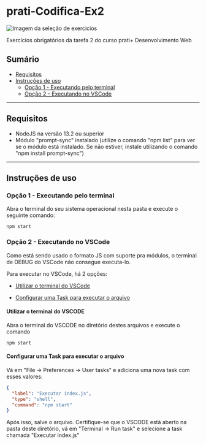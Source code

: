 # prati-Codifica-Ex2

![Imagem da seleção de exercicios](https://github.com/user-attachments/assets/0d0c342f-a7d3-4d52-a30b-f3d7bdfca650)

Exercícios obrigatórios da tarefa 2 do curso prati+ Desenvolvimento Web

## Sumário

- [Requisitos](#Requisitos)
- [Instruções de uso](#instrucoes-uso)
  - [Opção 1 - Executando pelo terminal](#inst-uso-op1)
  - [Opção 2 - Executando no VSCode](#inst-uso-op2)

---

## <a name="requisitos"> Requisitos

- NodeJS na versão 13.2 ou superior
- Módulo "prompt-sync" instalado (utilize o comando "npm list" para ver se o módulo está instalado. Se não estiver, instale utilizando o comando "npm install prompt-sync")

---

## <a name="instrucoes-uso"> Instruções de uso

### <a name="inst-uso-op1"> Opção 1 - Executando pelo terminal

Abra o terminal do seu sistema operacional nesta pasta e execute o seguinte comando:

```console
npm start
```

### <a name="inst-uso-op2"> Opção 2 - Executando no VSCode

Como está sendo usado o formato JS com suporte pra módulos, o terminal de DEBUG do VSCode não consegue executa-lo.

Para executar no VSCode, há 2 opções:

- [Utilizar o terminal do VSCode](#vscode-exec-terminal)

- [Configurar uma Task para executar o arquivo](#vscode-exec-task)

#### <a name="vscode-exec-terminal"> Utilizar o terminal do VSCODE

Abra o terminal do VSCODE no diretório destes arquivos e execute o comando

```console
npm start
```

#### <a name="vscode-exec-task"> Configurar uma Task para executar o arquivo

Vá em "File -> Preferences -> User tasks" e adiciona uma nova task com esses valores:

```json
{
  "label": "Executar index.js",
  "type": "shell",
  "command": "npm start"
}
```

Após isso, salve o arquivo. Certifique-se que o VSCODE está aberto na pasta deste diretório, vá em "Terminal -> Run task" e selecione a task chamada "Executar index.js"
